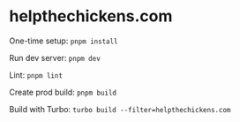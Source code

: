 # helpthechickens.com

One-time setup: `pnpm install`

Run dev server: `pnpm dev`

Lint: `pnpm lint`

Create prod build: `pnpm build`

Build with Turbo: `turbo build --filter=helpthechickens.com`
